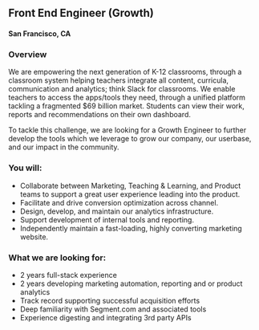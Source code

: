 ## Front End Engineer (Growth)
#### San Francisco, CA

### Overview
We are empowering the next generation of K-12 classrooms, through a classroom system helping teachers integrate all content, curricula, communication and analytics; think Slack for classrooms. We enable teachers to access the apps/tools they need, through a unified platform tackling a fragmented $69 billion market. Students can view their work, reports and recommendations on their own dashboard.

To tackle this challenge, we are looking for a Growth Engineer to further develop the tools which we leverage to grow our company, our userbase, and our impact in the community.

### You will:
+ Collaborate between Marketing, Teaching & Learning, and Product teams to support a great user experience leading into the product.
+ Facilitate and drive conversion optimization across channel.
+ Design, develop, and maintain our analytics infrastructure.
+ Support development of internal tools and reporting.
+ Independently maintain a fast-loading, highly converting marketing website.

### What we are looking for:
+ 2 years full-stack experience
+ 2 years developing marketing automation, reporting and or product analytics
+ Track record supporting successful acquisition efforts
+ Deep familiarity with Segment.com and associated tools
+ Experience digesting and integrating 3rd party APIs
